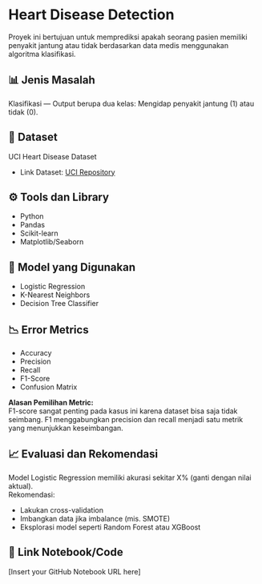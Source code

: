 # Heart Disease Detection

Proyek ini bertujuan untuk memprediksi apakah seorang pasien memiliki penyakit jantung atau tidak berdasarkan data medis menggunakan algoritma klasifikasi.

## 📊 Jenis Masalah
Klasifikasi — Output berupa dua kelas: Mengidap penyakit jantung (1) atau tidak (0).

## 📁 Dataset
UCI Heart Disease Dataset

- Link Dataset: [UCI Repository](https://archive.ics.uci.edu/dataset/45/heart%2Bdisease)

## ⚙️ Tools dan Library
- Python
- Pandas
- Scikit-learn
- Matplotlib/Seaborn

## 🤖 Model yang Digunakan
- Logistic Regression
- K-Nearest Neighbors
- Decision Tree Classifier

## 📉 Error Metrics
- Accuracy
- Precision
- Recall
- F1-Score
- Confusion Matrix

**Alasan Pemilihan Metric:**  
F1-score sangat penting pada kasus ini karena dataset bisa saja tidak seimbang. F1 menggabungkan precision dan recall menjadi satu metrik yang menunjukkan keseimbangan.

## 📈 Evaluasi dan Rekomendasi
Model Logistic Regression memiliki akurasi sekitar X% (ganti dengan nilai aktual).  
Rekomendasi:
- Lakukan cross-validation
- Imbangkan data jika imbalance (mis. SMOTE)
- Eksplorasi model seperti Random Forest atau XGBoost

## 📎 Link Notebook/Code
[Insert your GitHub Notebook URL here]
